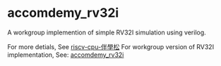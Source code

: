 # accomdemy_rv32i

A workgroup implemention of simple RV32I simulation using verilog.

For more detials, See [riscv-cpu-伴學松](https://discord.com/channels/838422912507052062/980146541736128552)
For workgroup version of RV32I implementation, See: [accomdemy_rv32i](https://github.com/accomdemy/accomdemy_rv32i)
